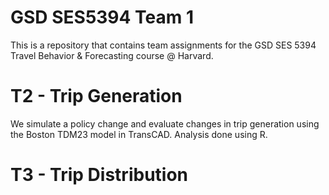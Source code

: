 # GSD SES5394 Team 1
This is a repository that contains team assignments for the GSD SES 5394 Travel Behavior & Forecasting course @ Harvard.

# T2 - Trip Generation
We simulate a policy change and evaluate changes in trip generation using the Boston TDM23 model in TransCAD. Analysis done using R. 

# T3 - Trip Distribution
